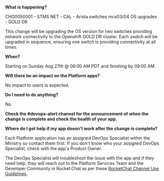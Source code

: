
**What is happening?**

CHG0050001 - STMS NET - CAL - Arista switches mcs03/04 OS upgrades - GOLD DR

This change will be upgrading the OS version for two switches providing network connectivity to the Openshift GOLD DR cluster. Each switch will be upgraded in sequence, ensuring one switch is providing connectivity at all times.

**When?**

Starting on Sunday Aug 27th @ 06:00 AM PDT and finishing by 09:00 AM.

**Will there be an impact on the Platform apps?**

No impact to users is expected.

**Do I need to do anything?**

No.

**Check the #devops-alert channel for the announcement of when the change is complete and check the health of your app.**

**Where do I get help if my app doesn't work after the change is complete?**

Each Platform application has an assigned DevOps Specialist within the Ministry so contact them first. If you don't know who your assigned DevOps Specialist, check with the app's Product Owner.

The DevOps Specialist will troubleshoot the issue with the app and if they need help, they will reach out to the Platform Services Team and the Developer Community in Rocket.Chat as per these [RocketChat Channel Use Guidelines](
https://developer.gov.bc.ca/Getting-human-support-for-issues-not-covered-by-devops-requests).
